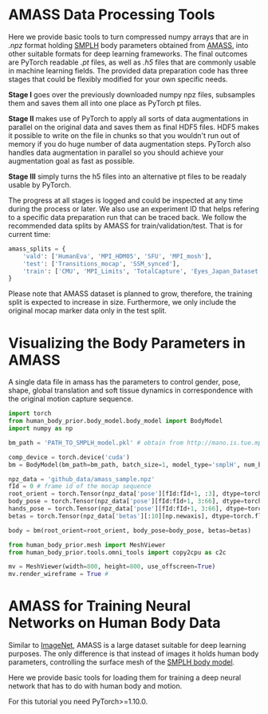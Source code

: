 # AMASS Data Processing Tools

Here we provide basic tools to turn compressed numpy arrays that are in *.npz* format holding 
 [SMPLH](http://mano.is.tue.mpg.de/) body parameters obtained from [AMASS](https://amass.is.tue.mpg.de/dataset),
into other suitable formats for deep learning frameworks. The final outcomes are PyTorch readable *.pt* files, as well as *.h5* files
that are commonly usable in machine learning fields. 
The provided data preparation code has three stages that could be flexibly modified for your own specific needs.

**Stage I** goes over the previously downloaded  numpy npz files, subsamples them and saves them all into one place as PyTorch pt files.

**Stage II** makes use of PyTorch to apply all sorts of data augmentations 
in parallel on the original data and saves them as final HDF5 files.
HDF5 makes it possible to write on the file in chunks so that you wouldn't run out of memory
if you do huge number of data augmentation steps. PyTorch also handles data augmentation in parallel so 
you should achieve your augmentation goal as fast as possible. 

**Stage III** simply turns the h5 files into an alternative pt files to be readaly usable by PyTorch.

The progress at all stages is logged and could be inspected at any time during the process or later.
We also use an experiment ID that helps refering to a specific data preparation run that can be traced back.
We follow the recommended data splits by AMASS for train/validation/test. That is for current time:
```python
amass_splits = {
    'vald': ['HumanEva', 'MPI_HDM05', 'SFU', 'MPI_mosh'],
    'test': ['Transitions_mocap', 'SSM_synced'],
    'train': ['CMU', 'MPI_Limits', 'TotalCapture', 'Eyes_Japan_Dataset', 'KIT', 'BML', 'EKUT', 'TCD_handMocap', 'ACCAD']
}
```
Please note that AMASS dataset is planned to grow, therefore, the training split is expected to increase in size. 
Furthermore, we only include the original mocap marker data only in the test split. 

# Visualizing the Body Parameters in AMASS
A single data file in amass has the parameters to control gender, pose, shape, global translation and soft tissue dynamics 
in correspondence with the original motion capture sequence.
```python
import torch
from human_body_prior.body_model.body_model import BodyModel
import numpy as np

bm_path = 'PATH_TO_SMPLH_model.pkl' # obtain from http://mano.is.tue.mpg.de/downloads

comp_device = torch.device('cuda')
bm = BodyModel(bm_path=bm_path, batch_size=1, model_type='smplH', num_betas=10).to(comp_device)

npz_data = 'github_data/amass_sample.npz'
fId = 0 # frame id of the mocap sequence
root_orient = torch.Tensor(npz_data['pose'][fId:fId+1, :3], dtype=torch.float32).to(comp_device)
body_pose = torch.Tensor(npz_data['pose'][fId:fId+1, 3:66], dtype=torch.float32).to(comp_device)
hands_pose = torch.Tensor(npz_data['pose'][fId:fId+1, 3:66], dtype=torch.float32).to(comp_device)
betas = torch.Tensor(npz_data['betas'][:10][np.newaxis], dtype=torch.float32).to(comp_device)

body = bm(root_orient=root_orient, body_pose=body_pose, betas=betas)

from human_body_prior.mesh import MeshViewer
from human_body_prior.tools.omni_tools import copy2cpu as c2c

mv = MeshViewer(width=800, height=800, use_offscreen=True)
mv.render_wireframe = True #
```



# AMASS for Training Neural Networks on Human Body Data 
Similar to [ImageNet](http://www.image-net.org/), AMASS is a large dataset suitable for deep learning purposes. 
The only difference is that instead of images it holds human body parameters,
controlling the surface mesh of the [SMPLH body model](http://mano.is.tue.mpg.de/).

Here we provide basic tools for loading them
for training a deep neural network that has to do with human body and motion. 

For this tutorial you need PyTorch>=1.10.0.

